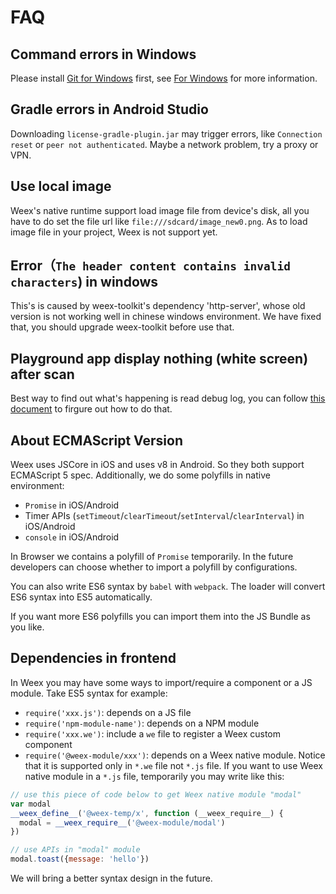 # FAQ

## Command errors in Windows

Please install [Git for Windows](https://git-scm.com/download/win) first, see [For Windows](https://github.com/alibaba/weex/tree/dev#for-windows) for more information.


## Gradle errors in Android Studio

Downloading `license-gradle-plugin.jar` may trigger errors, like `Connection reset` or `peer not authenticated`.
Maybe a network problem, try a proxy or VPN.

## Use local image   
Weex's native runtime support load image file from device's disk, all you have to do set the file url like `file:///sdcard/image_new0.png`. As to load image file in your project, Weex is not support yet.   
    
## Error（`The header content contains invalid characters`) in windows
This's is caused by weex-toolkit's dependency 'http-server', whose old version is not working well in chinese windows environment. We have fixed that, you should upgrade weex-toolkit before use that.

## Playground app display nothing (white screen) after scan    
Best way to find out what's happening is read debug log, you can follow [this document](https://github.com/alibaba/weex/blob/doc/doc/tools/how-to-debug.md) to firgure out how to do that.

## About ECMAScript Version

Weex uses JSCore in iOS and uses v8 in Android. So they both support ECMAScript 5 spec. Additionally, we do some polyfills in native environment:

* `Promise` in iOS/Android
* Timer APIs (`setTimeout`/`clearTimeout`/`setInterval`/`clearInterval`) in iOS/Android
* `console` in iOS/Android

In Browser we contains a polyfill of `Promise` temporarily. In the future developers can choose whether to import a polyfill by configurations.

You can also write ES6 syntax by `babel` with `webpack`. The loader will convert ES6 syntax into ES5 automatically.

If you want more ES6 polyfills you can import them into the JS Bundle as you like.

## Dependencies in frontend

In Weex you may have some ways to import/require a component or a JS module. Take ES5 syntax for example:

* `require('xxx.js')`: depends on a JS file
* `require('npm-module-name')`: depends on a NPM module
* `require('xxx.we')`: include a `we` file to register a Weex custom component
* `require('@weex-module/xxx')`: depends on a Weex native module. Notice that it is supported only in `*.we` file not `*.js` file. If you want to use Weex native module in a `*.js` file, temporarily you may write like this:

```javascript
// use this piece of code below to get Weex native module "modal"
var modal
__weex_define__('@weex-temp/x', function (__weex_require__) {
  modal = __weex_require__('@weex-module/modal')
})

// use APIs in "modal" module
modal.toast({message: 'hello'})
```

We will bring a better syntax design in the future.
